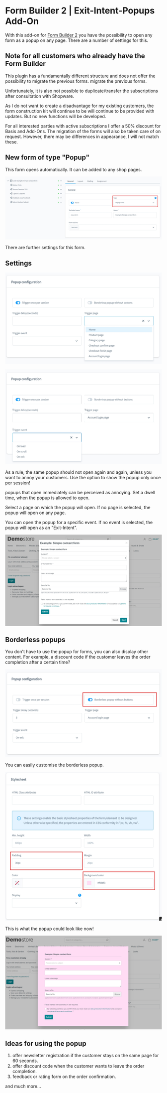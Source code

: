 # Form Builder 2 | Exit-Intent-Popups Add-On

With this add-on for [Form Builder 2](../MoorlForms/index.md) you have the possibility
to open any form as a popup on any page. There are a number of settings for this.

## Note for all customers who already have the Form Builder

This plugin has a fundamentally different structure and does not offer the possibility to migrate the previous forms.
migrate the previous forms.

Unfortunately, it is also not possible to duplicate/transfer the subscriptions after consultation with Shopware.

As I do not want to create a disadvantage for my existing customers, the form construction kit will continue to be
will continue to be provided with updates. But no new functions will be developed.

For all interested parties with active subscriptions I offer a 50% discount for Basis and Add-Ons.
The migration of the forms will also be taken care of on request.
However, there may be differences in appearance, I will not match these.

## New form of type "Popup"

This form opens automatically. It can be added to any shop pages.

![](images/fbp-01.jpg)

There are further settings for this form.

## Settings

![](images/fbp-02.jpg)

![](images/fbp-03.jpg)

As a rule, the same popup should not open again and again, unless you want to annoy your customers.
Use the option to show the popup only once per session!

popups that open immediately can be perceived as annoying. Set a dwell time,
when the popup is allowed to open.

Select a page on which the popup will open. If no page is selected,
the popup will open on any page.

You can open the popup for a specific event. If no event is selected,
the popup will open as an "Exit-Intent".

![](images/fbp-04.jpg)

## Borderless popups

You don't have to use the popup for forms, you can also display other content.
For example, a discount code if the customer leaves the order completion after a certain time?

![](images/fbp-05.jpg)

You can easily customise the borderless popup.

![](images/fbp-06.jpg)

This is what the popup could look like now!

![](images/fbp-07.jpg)

## Ideas for using the popup

1. offer newsletter registration if the customer stays on the same page for 60 seconds.
2. offer discount code when the customer wants to leave the order completion.
3. feedback or rating form on the order confirmation.

and much more...
